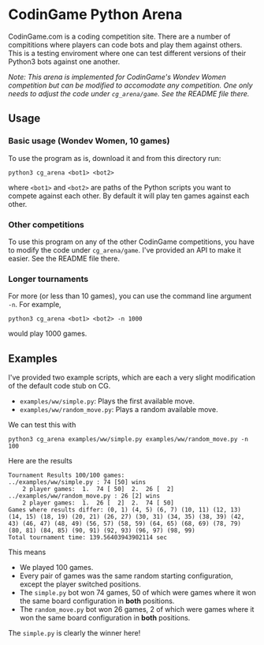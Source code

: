 # CodinGame Python Arena

CodinGame.com is a coding competition site.  There are a number of
compititions where players can code bots and play them against others.
This is a testing enviroment where one can test different versions
of their Python3 bots against one another.

_Note: This arena is implemented for CodinGame's Wondev Women
competition but can be modified to accomodate any competition.  One
only needs to adjust the code under `cg_arena/game`.  See the README
file there._

## Usage

### Basic usage (Wondev Women, 10 games)

To use the program as is, download it and from this directory run:

`python3 cg_arena <bot1> <bot2>`

where ``<bot1>`` and ``<bot2>`` are paths of the Python scripts you want to compete
against each other.  By default it will play ten games against each other.

### Other competitions

To use this program on any of the other CodinGame competitions,
you have to modify the code under `cg_arena/game`.  I've provided an
API to make it easier.  See the README file there.

### Longer tournaments
For more (or less than 10 games), you can use the command line argument `-n`.
For example,

`python3 cg_arena <bot1> <bot2> -n 1000`

would play 1000 games.


## Examples

I've provided two example scripts, which are each a very
slight modification of the default code stub on CG.
 - `examples/ww/simple.py`: Plays the first available move.
 - `examples/ww/random_move.py`: Plays a random available move.

We can test this with

`python3 cg_arena examples/ww/simple.py examples/ww/random_move.py -n 100`

Here are the results
```
Tournament Results 100/100 games:
../examples/ww/simple.py : 74 [50] wins
    2 player games:  1.  74 [ 50]  2.  26 [  2]
../examples/ww/random_move.py : 26 [2] wins
    2 player games:  1.  26 [  2]  2.  74 [ 50]
Games where results differ: (0, 1) (4, 5) (6, 7) (10, 11) (12, 13) (14, 15) (18, 19) (20, 21) (26, 27) (30, 31) (34, 35) (38, 39) (42, 43) (46, 47) (48, 49) (56, 57) (58, 59) (64, 65) (68, 69) (78, 79) (80, 81) (84, 85) (90, 91) (92, 93) (96, 97) (98, 99)
Total tournament time: 139.56403943902114 sec
```

This means
- We played 100 games.
- Every pair of games was the same random starting configuration,
  except the player switched positions.
- The `simple.py` bot won 74 games, 50 of which were games where it
  won the same board configuration in **both** positions.
- The `random_move.py` bot won 26 games, 2 of which were games where it
  won the same board configuration in **both** positions.

The `simple.py` is clearly the winner here!
